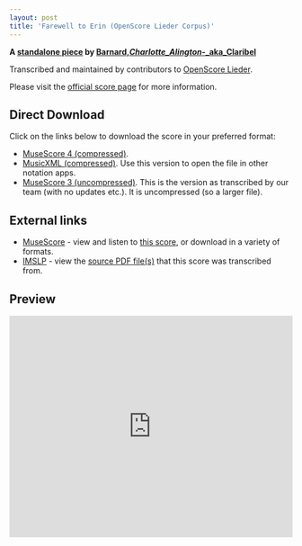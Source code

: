 ```yaml
---
layout: post
title: 'Farewell to Erin (OpenScore Lieder Corpus)'
---
```


__A [standalone piece](https://fourscoreandmore.org/OpenScore/Barnard%2C_Charlotte_Alington_-_aka_Claribel/_/) by [Barnard,_Charlotte_Alington_-_aka_Claribel](https://fourscoreandmore.org/OpenScore/Barnard%2C_Charlotte_Alington_-_aka_Claribel)__

Transcribed and maintained by contributors to [OpenScore Lieder].

Please visit the [official score page] for more information.

[official score page]: https://musescore.com/openscore-lieder-corpus/scores/6623221
[OpenScore Lieder]: https://musescore.com/openscore-lieder-corpus

## Direct Download

Click on the links below to download the score in your preferred format:
- [MuseScore 4 (compressed)](https://fourscoreandmore.org/OpenScore/Barnard%2C_Charlotte_Alington_-_aka_Claribel/_/Farewell_to_Erin.mscz).
- [MusicXML (compressed)](https://fourscoreandmore.org/OpenScore/Barnard%2C_Charlotte_Alington_-_aka_Claribel/_/Farewell_to_Erin.mxl). Use this version to open the file in other notation apps.
- [MuseScore 3 (uncompressed)](https://raw.githubusercontent.com/OpenScore/Lieder/refs/heads/main/scores/Barnard%2C_Charlotte_Alington_-_aka_Claribel/_/Farewell_to_Erin/lc6623221.mscx). This is the version as transcribed by our team (with no updates etc.). It is uncompressed (so a larger file).

## External links

- [MuseScore] - view and listen to [this score][MuseScore], or download in a variety of formats.
- [IMSLP] - view the [source PDF file(s)][IMSLP] that this score was transcribed from.

[MuseScore]: https://musescore.com/score/6623221
[IMSLP]: https://imslp.org/wiki/Special:ReverseLookup/286538

## Preview

<iframe width="100%" height="394" src="https://musescore.com/openscore-lieder-corpus/scores/6623221/embed" frameborder="0" allowfullscreen allow="autoplay; fullscreen"></iframe>
